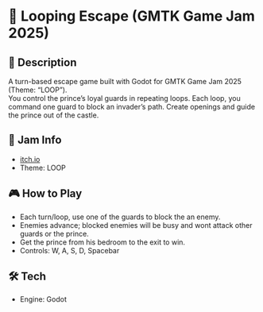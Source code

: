 # 👑 Looping Escape (GMTK Game Jam 2025)

## 📌 Description
A turn-based escape game built with Godot for GMTK Game Jam 2025 (Theme: “LOOP”).  
You control the prince’s loyal guards in repeating loops. Each loop, you command one guard to block an invader’s path. Create openings and guide the prince out of the castle.

## 🎯 Jam Info
- [itch.io](https://itch.io/jam/gmtk-2025) 
- Theme: LOOP

## 🎮 How to Play
- Each turn/loop, use one of the guards to block the an enemy.
- Enemies advance; blocked enemies will be busy and wont attack other guards or the prince.
- Get the prince from his bedroom to the exit to win.
- Controls: W, A, S, D, Spacebar

## 🛠️ Tech
- Engine: Godot
